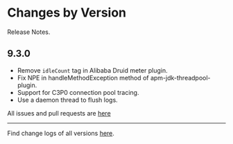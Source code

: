 Changes by Version
==================
Release Notes.

9.3.0
------------------

* Remove `idleCount` tag in Alibaba Druid meter plugin.
* Fix NPE in handleMethodException method of apm-jdk-threadpool-plugin.
* Support for C3P0 connection pool tracing.
* Use a daemon thread to flush logs.

All issues and pull requests are [here](https://github.com/apache/skywalking/milestone/213?closed=1)

------------------
Find change logs of all versions [here](changes).
